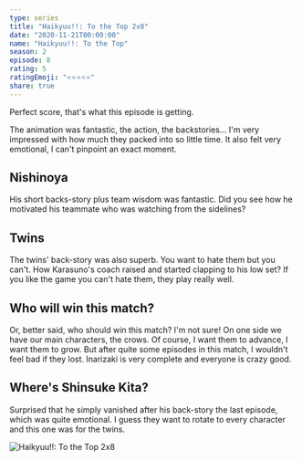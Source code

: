 ```yaml
---
type: series
title: "Haikyuu!!: To the Top 2x8"
date: "2020-11-21T00:00:00"
name: "Haikyuu!!: To the Top"
season: 2
episode: 8
rating: 5
ratingEmoji: "⭐️⭐️⭐️⭐️⭐️"
share: true
---
```


Perfect score, that's what this episode is getting.

The animation was fantastic, the action, the backstories... I'm very impressed with how much they packed into so little time. It also felt very emotional, I can't pinpoint an exact moment.

## Nishinoya

His short backs-story plus team wisdom was fantastic. Did you see how he motivated his teammate who was watching from the sidelines?

## Twins

The twins' back-story was also superb. You want to hate them but you can't. How Karasuno's coach raised and started clapping to his low set? If you like the game you can't hate them, they play really well.

## Who will win this match?

Or, better said, who should win this match? I'm not sure! On one side we have our main characters, the crows. Of course, I want them to advance, I want them to grow. But after quite some episodes in this match, I wouldn't feel bad if they lost. Inarizaki is very complete and everyone is crazy good.

## Where's Shinsuke Kita?

Surprised that he simply vanished after his back-story the last episode, which was quite emotional. I guess they want to rotate to every character and this one was for the twins.

![Haikyuu!!: To the Top 2x8](https://cldup.com/K5bAEYCvrs.png)
